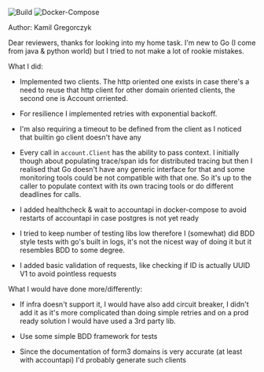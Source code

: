 ![Build](https://github.com/kamilgregorczyk/accountapi-client/workflows/Build/badge.svg) ![Docker-Compose](https://github.com/kamilgregorczyk/accountapi-client/workflows/Docker-Compose/badge.svg)

Author: Kamil Gregorczyk

Dear reviewers, thanks for looking into my home task. I'm new to Go (I come from java & python world) but I tried to not make a lot of rookie mistakes.

What I did:

* Implemented two clients. The http oriented one exists in case there's a need to reuse that http client for other domain oriented clients, the second one is Account orriented.

* For resilience I implemented retries with exponential backoff.

* I'm also requiring a timeout to be defined from the client as I noticed that builtin go client doesn't have any

* Every call in `account.Client` has the ability to pass context. I initially though about populating trace/span ids for distributed tracing but then I realised that Go doesn't have any generic interface for that and some monitoring tools could be not compatible with that one. So it's up to the caller to populate context with its own tracing tools or do different deadlines for calls.

* I added healthcheck & wait to accountapi in docker-compose to avoid restarts of accountapi in case postgres is not yet ready

* I tried to keep number of testing libs low therefore I (somewhat) did BDD style tests with go's built in logs, it's not the nicest way of doing it but it resembles BDD to some degree.

* I added basic validation of requests, like checking if ID is actually UUID V1 to avoid pointless requests


What I would have done more/differently:

* If infra doesn't support it, I would have also add circuit breaker, I didn't add it as it's more complicated than doing simple retries and on a prod ready solution I would have used a 3rd party lib.

* Use some simple BDD framework for tests

* Since the documentation of form3 domains is very accurate (at least with accountapi) I'd probably generate such clients
